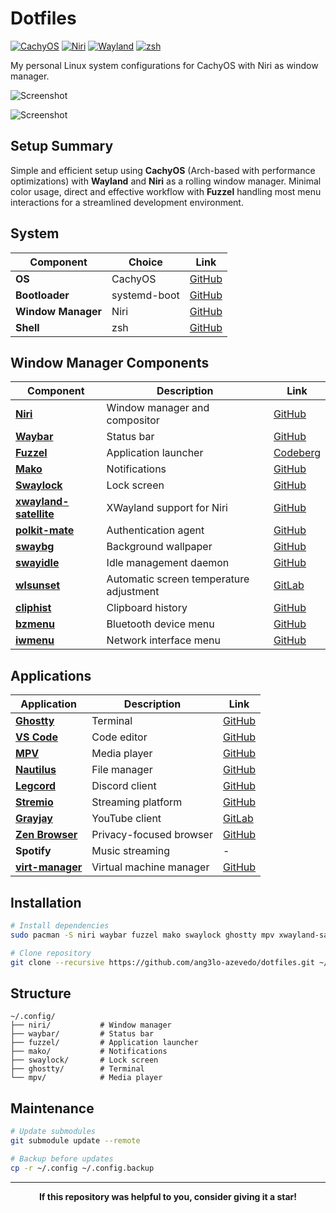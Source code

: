 # Dotfiles

[![CachyOS](https://img.shields.io/badge/OS-CachyOS-blue?style=flat-square&logo=archlinux)](https://cachyos.org/)
[![Niri](https://img.shields.io/badge/WM-Niri-purple?style=flat-square)](https://github.com/smithay/niri)
[![Wayland](https://img.shields.io/badge/Display-Wayland-green?style=flat-square)](https://wayland.freedesktop.org/)
[![zsh](https://img.shields.io/badge/Shell-zsh-orange?style=flat-square&logo=gnu-bash)](https://www.zsh.org/)

My personal Linux system configurations for CachyOS with Niri as window manager.

![Screenshot](https://github.com/user-attachments/assets/41f27464-a888-48be-840e-224584a6bc45)

![Screenshot](https://github.com/user-attachments/assets/4283a0c9-5b2b-4d75-9fc0-090fb4ba83ec)

## Setup Summary

Simple and efficient setup using **CachyOS** (Arch-based with performance optimizations) with **Wayland** and **Niri** as a rolling window manager. Minimal color usage, direct and effective workflow with **Fuzzel** handling most menu interactions for a streamlined development environment.

## System

| Component | Choice | Link |
|-----------|--------|------|
| **OS** | CachyOS | [GitHub](https://github.com/CachyOS/linux-cachyos) |
| **Bootloader** | systemd-boot | [GitHub](https://github.com/systemd/systemd) |
| **Window Manager** | Niri | [GitHub](https://github.com/YaLTeR/niri) |
| **Shell** | zsh | [GitHub](https://github.com/zsh-users/zsh) |

## Window Manager Components

| Component | Description | Link |
|-----------|-------------|------|
| **[Niri](https://github.com/YaLTeR/niri)** | Window manager and compositor | [GitHub](https://github.com/YaLTeR/niri) |
| **[Waybar](https://github.com/Alexays/Waybar)** | Status bar | [GitHub](https://github.com/Alexays/Waybar) |
| **[Fuzzel](https://codeberg.org/dnkl/fuzzel)** | Application launcher | [Codeberg](https://codeberg.org/dnkl/fuzzel) |
| **[Mako](https://github.com/emersion/mako)** | Notifications | [GitHub](https://github.com/emersion/mako) |
| **[Swaylock](https://github.com/swaywm/swaylock)** | Lock screen | [GitHub](https://github.com/swaywm/swaylock) |
| **[xwayland-satellite](https://github.com/Supreeeme/xwayland-satellite)** | XWayland support for Niri | [GitHub](https://github.com/Supreeeme/xwayland-satellite) |
| **[polkit-mate](https://github.com/mate-desktop/mate-polkit)** | Authentication agent | [GitHub](https://github.com/mate-desktop/mate-polkit) |
| **[swaybg](https://github.com/swaywm/swaybg)** | Background wallpaper | [GitHub](https://github.com/swaywm/swaybg) |
| **[swayidle](https://github.com/swaywm/swayidle)** | Idle management daemon | [GitHub](https://github.com/swaywm/swayidle) |
| **[wlsunset](https://gitlab.com/chinstrap/wlsunset)** | Automatic screen temperature adjustment | [GitLab](https://gitlab.com/chinstrap/wlsunset) |
| **[cliphist](https://github.com/sentriz/cliphist)** | Clipboard history | [GitHub](https://github.com/sentriz/cliphist) |
| **[bzmenu](https://github.com/e-tho/bzmenu)** | Bluetooth device menu | [GitHub](https://github.com/e-tho/bzmenu) |
| **[iwmenu](https://github.com/e-tho/iwmenu)** | Network interface menu | [GitHub](https://github.com/e-tho/iwmenu) |

## Applications

| Application | Description | Link |
|-------------|-------------|------|
| **[Ghostty](https://github.com/mitchellh/ghostty)** | Terminal | [GitHub](https://github.com/mitchellh/ghostty) |
| **[VS Code](https://code.visualstudio.com/)** | Code editor | [GitHub](https://github.com/microsoft/vscode) |
| **[MPV](https://mpv.io/)** | Media player | [GitHub](https://github.com/mpv-player/mpv) |
| **[Nautilus](https://wiki.gnome.org/Apps/Files)** | File manager | [GitHub](https://github.com/GNOME/nautilus) |
| **[Legcord](https://github.com/legcord/legcord)** | Discord client | [GitHub](https://github.com/legcord/legcord) |
| **[Stremio](https://www.stremio.com/)** | Streaming platform | [GitHub](https://github.com/Stremio/stremio-shell) |
| **[Grayjay](https://gitlab.futo.org/videostreaming/Grayjay.Desktop)** | YouTube client | [GitLab](https://gitlab.futo.org/videostreaming/Grayjay.Desktop) |
| **[Zen Browser](https://github.com/zen-browser/desktop)** | Privacy-focused browser | [GitHub](https://github.com/zen-browser/desktop) |
| **Spotify** | Music streaming | - |
| **[virt-manager](https://github.com/virt-manager/virt-manager)** | Virtual machine manager | [GitHub](https://github.com/virt-manager/virt-manager) |

## Installation

```bash
# Install dependencies
sudo pacman -S niri waybar fuzzel mako swaylock ghostty mpv xwayland-satellite polkit-mate swaybg swayidle wl-clipboard wlsunset cliphist bzmenu iwmenu

# Clone repository
git clone --recursive https://github.com/ang3lo-azevedo/dotfiles.git ~/.config
```

## Structure

```
~/.config/
├── niri/           # Window manager
├── waybar/         # Status bar
├── fuzzel/         # Application launcher
├── mako/           # Notifications
├── swaylock/       # Lock screen
├── ghostty/        # Terminal
└── mpv/            # Media player
```

## Maintenance

```bash
# Update submodules
git submodule update --remote

# Backup before updates
cp -r ~/.config ~/.config.backup
```

---

<div align="center">

**If this repository was helpful to you, consider giving it a star!**

</div>

